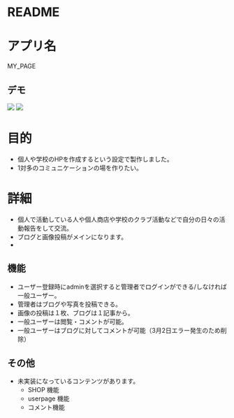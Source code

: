 # README

# アプリ名
MY_PAGE

## デモ
![](https://github.com/yoshinori-nishinaka/my_page/blob/master/public/demo.gif)
![](https://github.com/yoshinori-nishinaka/my_page/blob/master/public/demo1.gif)

# 目的
- 個人や学校のHPを作成するという設定で製作しました。
- 1対多のコミュニケーションの場を作りたい。

# 詳細
- 個人で活動している人や個人商店や学校のクラブ活動などで自分の日々の活動報告をして交流。
- ブログと画像投稿がメインになります。
- 

## 機能
- ユーザー登録時にadminを選択すると管理者でログインができる/しなければ一般ユーザー。
- 管理者はブログや写真を投稿できる。
- 画像の投稿は１枚、ブログは１記事から。
- 一般ユーザーは閲覧・コメントが可能。
- 一般ユーザーはブログに対してコメントが可能（3月2日エラー発生のため削除）

## その他
- 未実装になっているコンテンツがあります。
  - SHOP 機能
  - userpage 機能
  - コメント機能